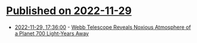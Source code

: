 # [Published on 2022-11-29](index.md)

* [2022-11-29, 17:36:00](https://soylentnews.org/article.pl?sid=22/11/29/0315215&from=rss) - [Webb Telescope Reveals Noxious Atmosphere of a Planet 700 Light-Years Away](https://soylentnews.org/article.pl?sid=22/11/29/0315215&from=rss)
